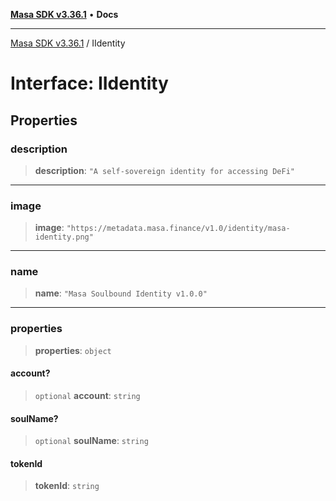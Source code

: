 [**Masa SDK v3.36.1**](../README.md) • **Docs**

***

[Masa SDK v3.36.1](../globals.md) / IIdentity

# Interface: IIdentity

## Properties

### description

> **description**: `"A self-sovereign identity for accessing DeFi"`

***

### image

> **image**: `"https://metadata.masa.finance/v1.0/identity/masa-identity.png"`

***

### name

> **name**: `"Masa Soulbound Identity v1.0.0"`

***

### properties

> **properties**: `object`

#### account?

> `optional` **account**: `string`

#### soulName?

> `optional` **soulName**: `string`

#### tokenId

> **tokenId**: `string`
